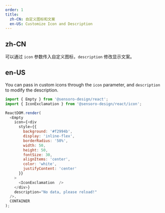 ```yaml
---
order: 1
title: 
  zh-CN: 自定义图标和文案
  en-US: Customize Icon and Description
---
```


## zh-CN

可以通过 `icon` 参数传入自定义图标，`description` 修改显示文案。

## en-US

You can pass in custom icons through the `icon` parameter, and `description` to modify the description.

```js
import { Empty } from '@sensoro-design/react';
import { IconExclamation } from '@sensoro-design/react/icon';

ReactDOM.render(
  <Empty
    icon={<div
      style={{
        background: '#f2994b',
        display: 'inline-flex',
        borderRadius: '50%',
        width: 50,
        height: 50,
        fontSize: 30,
        alignItems: 'center',
        color: 'white',
        justifyContent: 'center'
      }}
    >
      <IconExclamation  />
    </div>}
    description="No data, please reload!"
  />,
  CONTAINER
);
```
